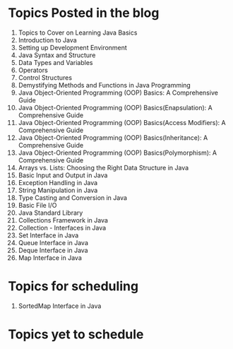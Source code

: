 # Topics Posted in the blog
1. Topics to Cover on Learning Java Basics
2. Introduction to Java
3. Setting up Development Environment
4. Java Syntax and Structure
5. Data Types and Variables
6. Operators
7. Control Structures
8. Demystifying Methods and Functions in Java Programming
9. Java Object-Oriented Programming (OOP) Basics: A Comprehensive Guide
10. Java Object-Oriented Programming (OOP) Basics(Enapsulation): A Comprehensive Guide
11. Java Object-Oriented Programming (OOP) Basics(Access Modifiers): A Comprehensive Guide
12. Java Object-Oriented Programming (OOP) Basics(Inheritance): A Comprehensive Guide
13. Java Object-Oriented Programming (OOP) Basics(Polymorphism): A Comprehensive Guide
14. Arrays vs. Lists: Choosing the Right Data Structure in Java
15. Basic Input and Output in Java
16. Exception Handling in Java
17. String Manipulation in Java
18. Type Casting and Conversion in Java
19. Basic File I/O
20. Java Standard Library
21. Collections Framework in Java
22. Collection - Interfaces in Java
23. Set Interface in Java
24. Queue Interface in Java
25. Deque Interface in Java
26. Map Interface in Java

# Topics for scheduling
1. SortedMap Interface in Java

# Topics yet to schedule